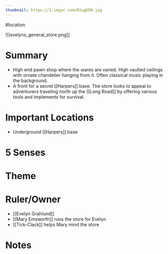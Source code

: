 ```yaml
---
thumbnail: https://i.imgur.com/R1ugED0.jpg
---
```

#location

![[evelyns_general_store.png]]
# Summary
- High end pawn shop where the wares are varied. High vaulted ceilings with ornate chandelier hanging from it. Often classical music playing in the background.
- A front for a secret [[Harpers]] base. The store looks to appeal to adventurers traveling north up the [[Long Road]] by offering various tools and implements for survival.

# Important Locations
- Underground [[Harpers]] base

# 5 Senses
# Theme
# Ruler/Owner
-   [[Evelyn Grahlund]]
-   [[Mary Emsworth]] runs the store for Evelyn
-   [[Tick-Clack]] helps Mary mind the store
# Notes
